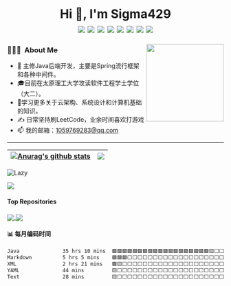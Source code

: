 <h1 align="center">Hi 👋, I'm Sigma429
  <div style="text-align: center;">
    <img src="https://img.shields.io/badge/Java-blue" style="display: inline-block;" /> 
    <img src="https://img.shields.io/badge/Spring-green" style="display: inline-block;" /> 
    <img src="https://img.shields.io/badge/Mysql-brown" style="display: inline-block;" />
    <img src="https://img.shields.io/badge/Python-yellow" style="display: inline-block;" />
    <img src="https://img.shields.io/badge/Linux-Cambridge%20blu=e" style="display: inline-block;" /> 
    <img src="https://img.shields.io/badge/Docker-violet" style="display: inline-block;" /> 
    <img src="https://img.shields.io/badge/%E8%AE%BE%E8%AE%A1%E6%A8%A1%E5%BC%8F-yellow" style="display: inline-block;" /> 
    <img src="https://img.shields.io/badge/%E8%AE%A1%E7%AE%97%E6%9C%BA%E5%9F%BA%E7%A1%80-red" style="display: inline-block;" /> 
  </div>
</h1>
<img align="right" width="180" src="https://camo.githubusercontent.com/5124bc64baa72108c343f25e8d9dd1680c99d2b9559b5b313c43761dd48ca743/68747470733a2f2f63646e2e6a7364656c6976722e6e65742f67682f73756e3032323553554e2f73756e3032323553554e2f6173736574732f696d616765732f617374726f6e6175742e706e67">

<h3> 👨🏻‍💻 &nbsp;About Me </h3>

-   🤔 主修Java后端开发，主要是Spring流行框架和各种中间件。
-   🎓目前在太原理工大学攻读软件工程学士学位（大二）。
-   🌱学习更多关于云架构、系统设计和计算机基础的知识。
-   ✍️ 日常坚持刷LeetCode，业余时间喜欢打游戏
-   📫 我的邮箱：1059769283@qq.com

---



| <a href="https://github.com/anuraghazra/github-readme-stats"><img align="center" src="https://github-readme-stats.vercel.app/api?username=Sigma429&show_icons=true&include_all_commits=true&theme=buefy&hide_border=true" alt="Anurag's github stats" /></a> | <a href="https://github.com/anuraghazra/github-readme-stats"><img align="center" src="https://github-readme-stats.vercel.app/api/top-langs/?username=Sigma429&layout=compact&theme=buefy&hide_border=true" /></a> |
| ------------------------------------------------------------ | ------------------------------------------------------------ |

<img src="https://github-readme-activity-graph.vercel.app/graph?username=Sigma429&theme=github-compact&custom_title=Activity&radius=30&height=250" alt="Lazy">

![](https://github-profile-trophy.vercel.app/?username=Sigma429&no-frame=false&column=9&margin-w=4)

#### Top Repositories

<a href="https://github.com/Sigma429/sl-express">
  <img align="center" src="https://github-readme-stats.vercel.app/api/pin/?username=Sigma429&repo=sl-express&theme=buefy" />
</a>

<a href="https://github.com/Sigma429/mall">
  <img align="center" src="https://github-readme-stats.vercel.app/api/pin/?username=Sigma429&repo=mall&theme=buefy" />
</a>

#### :bar_chart: 每月编码时间

<!--START_SECTION:waka-->

```txt
Java              35 hrs 10 mins  🟩🟩🟩🟩🟩🟩🟩🟩🟩🟩🟩🟩🟩🟩🟩🟩🟩🟩🟩🟨⬜⬜⬜⬜⬜   78.98 %
Markdown          5 hrs 5 mins    🟩🟩🟩⬜⬜⬜⬜⬜⬜⬜⬜⬜⬜⬜⬜⬜⬜⬜⬜⬜⬜⬜⬜⬜⬜   11.42 %
XML               2 hrs 21 mins   🟩🟨⬜⬜⬜⬜⬜⬜⬜⬜⬜⬜⬜⬜⬜⬜⬜⬜⬜⬜⬜⬜⬜⬜⬜   05.31 %
YAML              44 mins         🟨⬜⬜⬜⬜⬜⬜⬜⬜⬜⬜⬜⬜⬜⬜⬜⬜⬜⬜⬜⬜⬜⬜⬜⬜   01.68 %
Text              28 mins         🟨⬜⬜⬜⬜⬜⬜⬜⬜⬜⬜⬜⬜⬜⬜⬜⬜⬜⬜⬜⬜⬜⬜⬜⬜   01.06 %
```

<!--END_SECTION:waka-->
